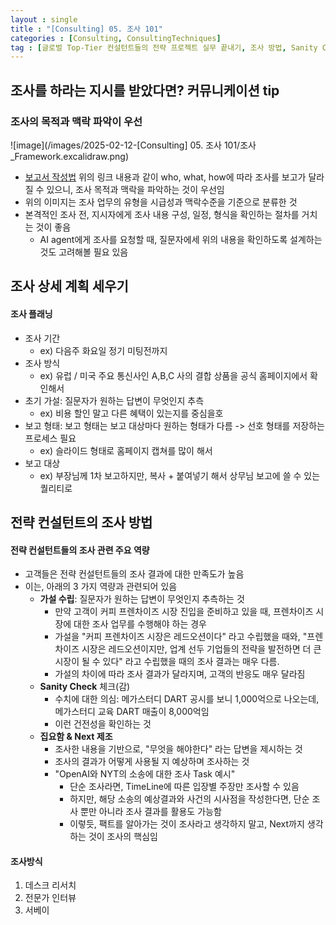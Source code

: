 ```yaml
---
layout : single
title : "[Consulting] 05. 조사 101"
categories : [Consulting, ConsultingTechniques]
tag : [글로벌 Top-Tier 컨설턴트들의 전략 프로젝트 실무 끝내기, 조사 방법, Sanity Check, 집요함 & Next 제조, 조사 플레닝, 조사 기획획]
---
```


## 조사를 하라는 지시를 받았다면? 커뮤니케이션 tip
### 조사의 목적과 맥락 파악이 우선
![image](/images/2025-02-12-[Consulting] 05. 조사 101/조사_Framework.excalidraw.png)
* [보고서 작성법](https://yswslamdunk.github.io/consulting/consultingtechniques/Consulting-04-%EB%B3%B4%EA%B3%A0%EC%84%9C-%EC%9E%91%EC%84%B1%EB%B2%95/) 위의 링크 내용과 같이 who, what, how에 따라 조사를 보고가 달라질 수 있으니, 조사 목적과 맥락을 파악하는 것이 우선임
* 위의 이미지는 조사 업무의 유형을 시급성과 맥락수준을 기준으로 분류한 것
* 본격적인 조사 전, 지시자에게 조사 내용 구성, 일정, 형식을 확인하는 절차를 거치는 것이 좋음
  * AI agent에게 조사를 요청할 때, 질문자에세 위의 내용을 확인하도록 설계하는 것도 고려해볼 필요 있음

## 조사 상세 계획 세우기
#### 조사 플래닝
* 조사 기간
  * ex) 다음주 화요일 정기 미팅전까지
* 조사 방식
  * ex) 유럽 / 미국 주요 통신사인 A,B,C 사의 결합 상품을 공식 홈페이지에서 확인해서
* 초기 가설: 질문자가 원하는 답변이 무엇인지 추측
  * ex) 비용 할인 말고 다른 혜택이 있는지를 중심을호
* 보고 형태: 보고 형태는 보고 대상마다 원하는 형태가 다름 -> 선호 형태를 저장하는 프로세스 필요
  * ex) 슬라이드 형태로 홈페이지 캡쳐를 많이 해서
* 보고 대상
  * ex) 부장님께 1차 보고하지만, 복사 + 붙여넣기 해서 상무님 보고에 쓸 수 있는 퀄리티로

## 전략 컨설턴트의 조사 방법
#### 전략 컨설턴트들의 조사 관련 주요 역량
* 고객들은 전략 컨설턴트들의 조사 결과에 대한 만족도가 높음
* 이는, 아래의 3 가지 역량과 관련되어 있음
  * **가설 수립**: 질문자가 원하는 답변이 무엇인지 추측하는 것
    * 만약 고객이 커피 프렌차이즈 시장 진입을 준비하고 있을 때, 프렌차이즈 시장에 대한 조사 업무를 수행해야 하는 경우
    * 가설을 "커피 프렌차이즈 시장은 레드오션이다" 라고 수립했을 때와, "프렌차이즈 시장은 레드오션이지만, 업계 선두 기업들의 전략을 발전하면 더 큰 시장이 될 수 있다" 라고 수립했을 때의 조사 결과는 매우 다름. 
    * 가설의 차이에 따라 조사 결과가 달라지며, 고객의 반응도 매우 달라짐
  * **Sanity Check** 체크(감)
    * 수치에 대한 의심: 메가스터디 DART 공시를 보니 1,000억으로 나오는데, 메가스터디 교육 DART 매출이 8,000억임
    * 이런 건전성을 확인하는 것
  * **집요함 & Next 제조**
    * 조사한 내용을 기반으로, "무엇을 해야한다" 라는 답변을 제시하는 것
    * 조사의 결과가 어떻게 사용될 지 예상하며 조사하는 것
    * "OpenAI와 NYT의 소송에 대한 조사 Task 예시"
      * 단순 조사라면, TimeLine에 따른 입장별 주장만 조사할 수 있음
      * 하지만, 해당 소송의 예상결과와 사건의 시사점을 작성한다면, 단순 조사 뿐만 아니라 조사 결과를 활용도 가능함
      * 이렇듯, 팩트를 알아가는 것이 조사라고 생각하지 말고, Next까지 생각하는 것이 조사의 핵심임

#### 조사방식
1. 데스크 리서치
2. 전문가 인터뷰
3. 서베이




